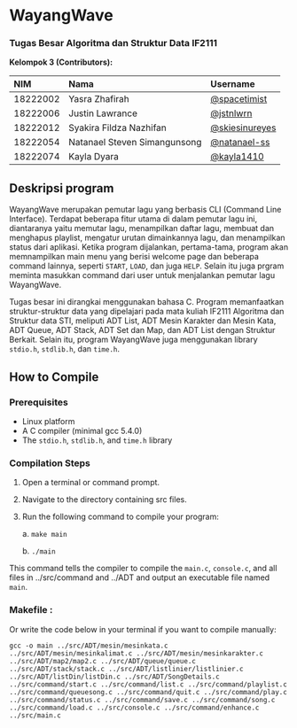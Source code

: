 # WayangWave
### Tugas Besar Algoritma dan Struktur Data IF2111 
**Kelompok 3 (Contributors):**

| NIM | Nama     | Username                |
| :-------- | :------- | :------------------------- |
| 18222002 | Yasra Zhafirah |[@spacetimist](https://github.com/spacetimist)|
|18222006|Justin Lawrance|[@jstnlwrn](https://github.com/jstnlwrn)|
|18222012|Syakira Fildza Nazhifan|[@skiesinureyes](https://github.com/skiesinureyes)|
|18222054|Natanael Steven Simangunsong|[@natanael-ss](https://github.com/natanael-ss)|
|18222074|Kayla Dyara |[@kayla1410](https://github.com/kayla1410)|

## Deskripsi program

WayangWave merupakan pemutar lagu yang berbasis CLI (Command Line Interface). Terdapat beberapa fitur utama di dalam pemutar lagu ini, diantaranya yaitu memutar lagu, menampilkan daftar lagu, membuat dan menghapus playlist, mengatur urutan dimainkannya lagu, dan menampilkan status dari aplikasi. Ketika program dijalankan, pertama-tama, program akan memnampilkan main menu yang berisi welcome page dan beberapa command lainnya, seperti `START`, `LOAD`, dan juga `HELP`. Selain itu juga prgram meminta masukkan command dari user untuk menjalankan pemutar lagu WayangWave.  

 

Tugas besar ini dirangkai menggunakan bahasa C. Program memanfaatkan struktur-struktur data yang dipelajari pada mata kuliah IF2111 Algoritma dan Struktur data STI, meliputi ADT List, ADT Mesin Karakter dan Mesin Kata, ADT Queue, ADT Stack, ADT Set dan Map, dan ADT List dengan Struktur Berkait. Selain itu, program WayangWave juga menggunakan library `stdio.h`, `stdlib.h`, dan `time.h`.

## How to Compile
### Prerequisites
- Linux platform
- A C compiler (minimal gcc 5.4.0)
- The `stdio.h`, `stdlib.h`, and `time.h` library

### Compilation Steps
1. Open a terminal or command prompt.
2. Navigate to the directory containing src files.
3. Run the following command to compile your program:
   
    a. `make main`
   
    b. `./main`

This command tells the compiler to compile the `main.c`, `console.c`, and all files in ../src/command and ../ADT and output an executable file named `main`.

### Makefile :
Or write the code below in your terminal if you want to compile manually:
```
gcc -o main ../src/ADT/mesin/mesinkata.c ../src/ADT/mesin/mesinkalimat.c ../src/ADT/mesin/mesinkarakter.c ../src/ADT/map2/map2.c ../src/ADT/queue/queue.c ../src/ADT/stack/stack.c ../src/ADT/listlinier/listlinier.c ../src/ADT/listDin/listDin.c ../src/ADT/SongDetails.c ../src/command/start.c ../src/command/list.c ../src/command/playlist.c ../src/command/queuesong.c ../src/command/quit.c ../src/command/play.c ../src/command/status.c ../src/command/save.c ../src/command/song.c ../src/command/load.c ../src/console.c ../src/command/enhance.c ../src/main.c
